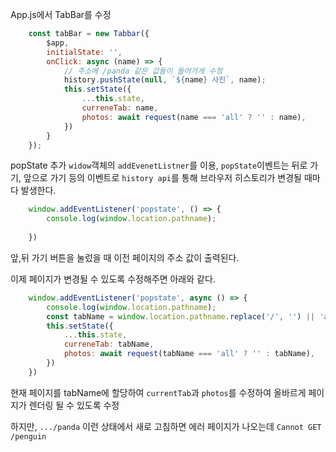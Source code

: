 
App.js에서 TabBar를 수정
```js
    const tabBar = new Tabbar({
        $app,
        initialState: '',
        onClick: async (name) => {
            // 주소에 /panda 같은 값들이 들어가게 수정
            history.pushState(null, `${name} 사진`, name);
            this.setState({
                ...this.state,
                curreneTab: name,
                photos: await request(name === 'all' ? '' : name),
            })
        }
    });
```

popState 추가
`widow`객체의 `addEvenetListner`를 이용, `popState`이벤트는 뒤로 가기, 앞으로 가기 등의 이벤트로 `history api`를 통해 브라우저 히스토리가 변경될 때마다 발생한다.

```js
    window.addEventListener('popstate', () => {
        console.log(window.location.pathname);
        
    })
```

앞,뒤 가기 버튼을 눌렀을 때 이전 페이지의 주소 값이 출력된다.

이제 페이지가 변경될 수 있도록 수정해주면 아래와 같다.
```js
    window.addEventListener('popstate', async () => {
        console.log(window.location.pathname);
        const tabName = window.location.pathname.replace('/', '') || 'all';
        this.setState({
            ...this.state,
            curreneTab: tabName,
            photos: await request(tabName === 'all' ? '' : tabName),
        })
    })

```
현재 페이지를 tabName에 할당하여 `currentTab`과 `photos`를 수정하여 올바르게 페이지가 렌더링 될 수 있도록 수정


하지만, `.../panda` 이런 상태에서 새로 고침하면 에러 페이지가 나오는데 
`Cannot GET /penguin`

